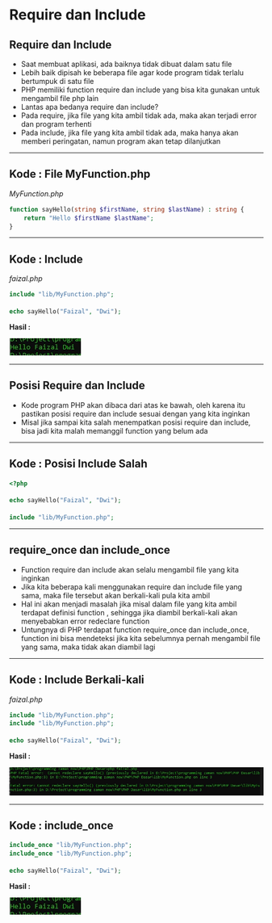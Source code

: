 # Require dan Include

## Require dan Include

- Saat membuat aplikasi, ada baiknya tidak dibuat dalam satu file
- Lebih baik dipisah ke beberapa file agar kode program tidak terlalu bertumpuk di satu file
- PHP memiliki function require dan include yang bisa kita gunakan untuk mengambil file php lain
- Lantas apa bedanya require dan include?
- Pada require, jika file yang kita ambil tidak ada, maka akan terjadi error dan program terhenti
- Pada include, jika file yang kita ambil tidak ada, maka hanya akan memberi peringatan, namun program akan tetap dilanjutkan

---

## Kode : File MyFunction.php

*MyFunction.php*
```php
function sayHello(string $firstName, string $lastName) : string {
    return "Hello $firstName $lastName";
}
```

---

## Kode : Include

*faizal.php*
```php
include "lib/MyFunction.php";

echo sayHello("Faizal", "Dwi");
```

**Hasil :**

![1](../assets/img/41/1.webp)

---

## Posisi Require dan Include

- Kode program PHP akan dibaca dari atas ke bawah, oleh karena itu pastikan posisi require dan include sesuai dengan yang kita inginkan
- Misal jika sampai kita salah menempatkan posisi require dan include, bisa jadi kita malah memanggil function yang belum ada

---

## Kode : Posisi Include Salah

```php
<?php

echo sayHello("Faizal", "Dwi");

include "lib/MyFunction.php";
```

---

## require_once dan include_once

- Function require dan include akan selalu mengambil file yang kita inginkan
- Jika kita beberapa kali menggunakan require dan include file yang sama, maka file tersebut akan berkali-kali pula kita ambil
- Hal ini akan menjadi masalah jika misal dalam file yang kita ambil terdapat definisi function , sehingga jika diambil berkali-kali akan menyebabkan error redeclare function
- Untungnya di PHP terdapat function require_once dan include_once, function ini bisa mendeteksi jika kita sebelumnya pernah mengambil file yang sama, maka tidak akan diambil lagi

---

## Kode : Include Berkali-kali

*faizal.php*
```php
include "lib/MyFunction.php";
include "lib/MyFunction.php";

echo sayHello("Faizal", "Dwi");
```

**Hasil :**

![2](../assets/img/41/2.webp)

---

## Kode : include_once

```php
include_once "lib/MyFunction.php";
include_once "lib/MyFunction.php";

echo sayHello("Faizal", "Dwi");
```

**Hasil :**

![1](../assets/img/41/1.webp)